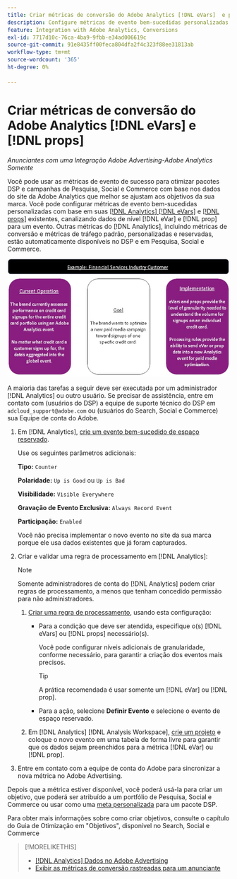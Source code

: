 ```yaml
---
title: Criar métricas de conversão do Adobe Analytics [!DNL eVars]  e props
description: Configure métricas de evento bem-sucedidas personalizadas usando dados de nível  [!DNL eVar] e  [!DNL prop].
feature: Integration with Adobe Analytics, Conversions
exl-id: 7717d10c-76ca-4ba9-9fbb-e34ad006619c
source-git-commit: 91e8435ff00feca804dfa2f4c323f88ee31813ab
workflow-type: tm+mt
source-wordcount: '365'
ht-degree: 0%

---
```


# Criar métricas de conversão do Adobe Analytics [!DNL eVars] e [!DNL props]

*Anunciantes com uma Integração Adobe Advertising-Adobe Analytics Somente*

Você pode usar as métricas de evento de sucesso para otimizar pacotes DSP e campanhas de Pesquisa, Social e Commerce com base nos dados do site da Adobe Analytics que melhor se ajustam aos objetivos da sua marca. Você pode configurar métricas de evento bem-sucedidas personalizadas com base em suas [[!DNL Analytics] [!DNL eVars]](https://experienceleague.adobe.com/docs/analytics/components/dimensions/evar.html) e [[!DNL props]](https://experienceleague.adobe.com/docs/analytics/components/dimensions/prop.html) existentes, canalizando dados de nível [!DNL eVar] e [!DNL prop] para um evento. Outras métricas do [!DNL Analytics], incluindo métricas de conversão e métricas de tráfego padrão, personalizadas e reservadas, estão automaticamente disponíveis no DSP e em Pesquisa, Social e Commerce.

![Exemplo de uso](/help/integrations/assets/a4adc-conversion-evar-example.jpg "Exemplo de uso")

A maioria das tarefas a seguir deve ser executada por um administrador [!DNL Analytics] ou outro usuário. Se precisar de assistência, entre em contato com (usuários do DSP) a equipe de suporte técnico do DSP em `adcloud_support@adobe.com` ou (usuários do Search, Social e Commerce) sua Equipe de conta do Adobe.

1. Em [!DNL Analytics], [crie um evento bem-sucedido de espaço reservado](https://experienceleague.adobe.com/en/docs/analytics/admin/admin-tools/manage-report-suites/edit-report-suite/conversion-variables/success-event).

   Use os seguintes parâmetros adicionais:

   **Tipo:** `Counter`

   **Polaridade:** `Up is Good` ou `Up is Bad`

   **Visibilidade:** `Visible Everywhere`

   **Gravação de Evento Exclusiva:** `Always Record Event`

   **Participação:** `Enabled`

   Você não precisa implementar o novo evento no site da sua marca porque ele usa dados existentes que já foram capturados.

1. Criar e validar uma regra de processamento em [!DNL Analytics]:

   >[!NOTE]
   >
   >Somente administradores de conta do [!DNL Analytics] podem criar regras de processamento, a menos que tenham concedido permissão para não administradores.

   1. [Criar uma regra de processamento](https://experienceleague.adobe.com/docs/analytics/admin/admin-tools/manage-report-suites/edit-report-suite/report-suite-general/c-processing-rules/c-processing-rules-configuration/t-processing-rules.html?lang=en), usando esta configuração:

      * Para a condição que deve ser atendida, especifique o(s) [!DNL eVars] ou [!DNL props] necessário(s).

        Você pode configurar níveis adicionais de granularidade, conforme necessário, para garantir a criação dos eventos mais precisos.

        >[!TIP]
        >
        >A prática recomendada é usar somente um [!DNL eVar] ou [!DNL prop].

      * Para a ação, selecione **Definir Evento** e selecione o evento de espaço reservado.

   1. Em [!DNL Analytics] [!DNL Analysis Workspace], [crie um projeto](https://experienceleague.adobe.com/docs/analytics/analyze/analysis-workspace/home.html) e coloque o novo evento em uma tabela de forma livre para garantir que os dados sejam preenchidos para a métrica [!DNL eVar] ou [!DNL prop].

1. Entre em contato com a equipe de conta do Adobe para sincronizar a nova métrica no Adobe Advertising.

Depois que a métrica estiver disponível, você poderá usá-la para criar um objetivo, que poderá ser atribuído a um portfólio de Pesquisa, Social e Commerce ou usar como uma [meta personalizada](/help/dsp/optimization/custom-goal.md) para um pacote DSP.

Para obter mais informações sobre como criar objetivos, consulte o capítulo do Guia de Otimização em &quot;Objetivos&quot;, disponível no Search, Social e Commerce

>[!MORELIKETHIS]
>
>* [[!DNL Analytics] Dados no Adobe Advertising](/help/integrations/analytics/analytics-data-in-advertising.md)
>* [Exibir as métricas de conversão rastreadas para um anunciante](/help/search-social-commerce/admin/conversion-metrics/conversion-metric-view-tracked.md)
